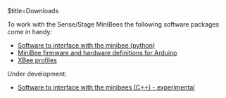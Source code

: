 $title=Downloads

To work with the Sense/Stage MiniBees the following software packages come in handy:

- [Software to interface with the minibee (python)](https://github.com/sensestage/ssdn_python)
- [MiniBee firmware and hardware definitions for Arduino](https://github.com/sensestage/ssdn_minibee)
- [XBee profiles](https://github.com/sensestage/ssdn_xbee)


Under development:

- [Software to interface with the minibees (C++) - experimental](https://github.com/sensestage/minibee2osc)